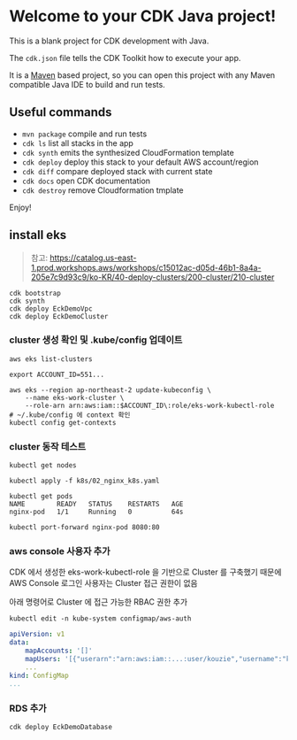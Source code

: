 # Welcome to your CDK Java project!

This is a blank project for CDK development with Java.

The `cdk.json` file tells the CDK Toolkit how to execute your app.

It is a [Maven](https://maven.apache.org/) based project, so you can open this project with any Maven compatible Java IDE to build and run tests.

## Useful commands

 * `mvn package`     compile and run tests
 * `cdk ls`          list all stacks in the app
 * `cdk synth`       emits the synthesized CloudFormation template
 * `cdk deploy`      deploy this stack to your default AWS account/region
 * `cdk diff`        compare deployed stack with current state
 * `cdk docs`        open CDK documentation
 * `cdk destroy`     remove Cloudformation tmplate         


Enjoy!

## install eks

> 참고: <https://catalog.us-east-1.prod.workshops.aws/workshops/c15012ac-d05d-46b1-8a4a-205e7c9d93c9/ko-KR/40-deploy-clusters/200-cluster/210-cluster>

```shell
cdk bootstrap
cdk synth
cdk deploy EckDemoVpc
cdk deploy EckDemoCluster
```

### cluster 생성 확인 및 .kube/config 업데이트

```shell
aws eks list-clusters

export ACCOUNT_ID=551...

aws eks --region ap-northeast-2 update-kubeconfig \
    --name eks-work-cluster \
    --role-arn arn:aws:iam::$ACCOUNT_ID\:role/eks-work-kubectl-role
# ~/.kube/config 에 context 확인
kubectl config get-contexts
```

### cluster 동작 테스트

```shell
kubectl get nodes

kubectl apply -f k8s/02_nginx_k8s.yaml

kubectl get pods                      
NAME        READY   STATUS    RESTARTS   AGE
nginx-pod   1/1     Running   0          64s

kubectl port-forward nginx-pod 8080:80
```

### aws console 사용자 추가

CDK 에서 생성한 eks-work-kubectl-role 을 기반으로 Cluster 를 구축했기 때문에  
AWS Console 로그인 사용자는 Cluster 접근 권한이 없음  

아래 명령어로 Cluster 에 접근 가능한 RBAC 권한 추가 

```shell
kubectl edit -n kube-system configmap/aws-auth
```

```yaml
apiVersion: v1
data:
    mapAccounts: '[]'
    mapUsers: '[{"userarn":"arn:aws:iam::...:user/kouzie","username":"kouzie","groups":["system:masters"]}]'
    ...
kind: ConfigMap
...
```

### RDS 추가  

```shell
cdk deploy EckDemoDatabase
```
